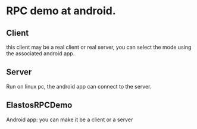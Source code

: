 # RPC demo at android.

## Client
this client may be a real client or real server, you can select the mode using the associated android app.

## Server

Run on linux pc, the android app can connect to the server.

## ElastosRPCDemo

Android app: you can make it be a client or a server

